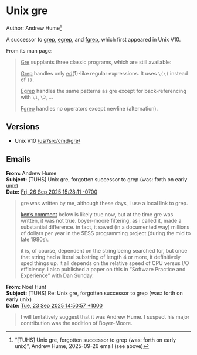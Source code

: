 # Unix gre

Author: Andrew Hume[^hume-tuhs]

A successor to [grep](unix_grep.md), [egrep](unix_egrep.md), and [fgrep](unix_fgrep.md),
which first appeared in Unix V10.

From its man page:

> <u>Gre</u> supplants three classic programs, which are still available:
>
> <u>Grep</u> handles only <u>ed</u>(1)-like regular expressions. It uses `\(\)`
> instead of `()`.
>
> <u>Egrep</u> handles the same patterns as gre except for back-referencing with
> `\1`, `\2`, ...
>
> <u>Fgrep</u> handles no operators except newline (alternation).

## Versions

- Unix V10 [/usr/src/cmd/gre/](https://www.tuhs.org/cgi-bin/utree.pl?file=V10/cmd/gre)

## Emails

<a href="hume-tuhs"></a>
**From:** Andrew Hume \
**Subject:** [TUHS] Unix gre, forgotten successor to grep (was: forth on early unix) \
**Date:** [Fri, 26 Sep 2025 15:28:11 -0700](https://www.tuhs.org/pipermail/tuhs/2025-September/032600.html)

> gre was written by me, although these days, i use a local link to grep.
>
> [ken’s comment](plan9.md#ken-tuhs) below is likely true now, but at the time gre was written,
> it was not true. boyer-moore filtering, as i called it, made a substantial
> difference. in fact, it saved (in a documented way) millions of dollars per year
> in the 5ESS programming project (during the mid to late 1980s).
>
> it is, of course, dependent on the string being searched for, but once that string
> had a literal substring of length 4 or more, it definitively sped things up.
> it all depends on the relative speed of CPU versus I/O efficiency.
> i also published a paper on this in “Software Practice and Experience” with Dan Sunday.

**From:** Noel Hunt \
**Subject:** [TUHS] Re: Unix gre, forgotten successor to grep (was: forth on early unix) \
**Date:** [Tue, 23 Sep 2025 14:50:57 +1000](https://www.tuhs.org/pipermail/tuhs/2025-September/032564.html)

> I will tentatively suggest that it was Andrew Hume. I suspect
> his major contribution was the addition of Boyer-Moore.

[^hume-tuhs]: “[TUHS] Unix gre, forgotten successor to grep (was: forth on early
  unix)”, Andrew Hume, 2025-09-26 email (see above)
